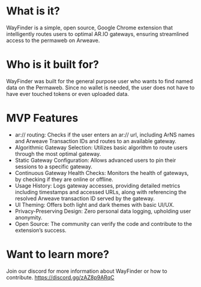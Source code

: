 # What is it?
WayFinder is a simple, open source, Google Chrome extension that intelligently routes users to optimal AR.IO gateways, ensuring streamlined access to the permaweb on Arweave.

# Who is it built for?
WayFinder was built for the general purpose user who wants to find named data on the Permaweb.  Since no wallet is needed, the user does not have to have ever touched tokens or even uploaded data.

# MVP Features
- ar:// routing: Checks if the user enters an ar:// url, including ArNS names and Arweave Transaction IDs and routes to an available gateway.
- Algorithmic Gateway Selection: Utilizes basic algorithm to route users through the most optimal   gateway.
- Static Gateway Configuration: Allows advanced users to pin their sessions to a specific   gateway.
- Continuous Gateway Health Checks: Monitors the health of gateways, by checking if they are online or offline.
- Usage History: Logs gateway accesses, providing detailed metrics including timestamps and accessed URLs, along with referencing the resolved Arweave transaction ID served by the gateway.
- UI Theming: Offers both light and dark themes with basic UI/UX.
- Privacy-Preserving Design: Zero personal data logging, upholding user anonymity.
- Open Source: The community can verify the code and contribute to the extension’s success.

# Want to learn more?
Join our discord for more information about WayFinder or how to contribute. https://discord.gg/zAZ8p9ARqC
